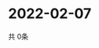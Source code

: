 # 2022-02-07
  共 0条

  <!-- BEGIN -->
  <!-- 最后更新时间Mon Feb 07 2022 09:04:31 GMT+0000 (Coordinated Universal Time) -->
  
  <!-- END -->
  
  